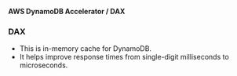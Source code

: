 **AWS DynamoDB Accelerator / DAX**

### DAX
- This is in-memory cache for DynamoDB.
- It helps improve response times from single-digit milliseconds to microseconds.

